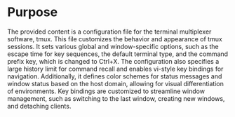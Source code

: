 # Purpose
The provided content is a configuration file for the terminal multiplexer software, tmux. This file customizes the behavior and appearance of tmux sessions. It sets various global and window-specific options, such as the escape time for key sequences, the default terminal type, and the command prefix key, which is changed to Ctrl+X. The configuration also specifies a large history limit for command recall and enables vi-style key bindings for navigation. Additionally, it defines color schemes for status messages and window status based on the host domain, allowing for visual differentiation of environments. Key bindings are customized to streamline window management, such as switching to the last window, creating new windows, and detaching clients.
